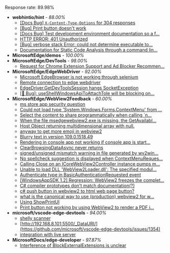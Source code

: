 Response rate: 89.98%

* **webhintio/hint** - _88.00%_
  * [[Docs Bug] `X-Content-Type-Options` for 304 responses](https://github.com/webhintio/hint/issues/5417)
  * [[Bug] Print button doesn't work](https://github.com/webhintio/hint/issues/5415)
  * [[Docs Bug] Test development environment documentation so a f...](https://github.com/webhintio/hint/issues/5404)
  * [HTTP ERROR: 401 Unauthorized](https://github.com/webhintio/hint/issues/5362)
  * [[Bug] verbose stack Error: could not determine executable to...](https://github.com/webhintio/hint/issues/5349)
  * [Documentation for Static Code Analysis through a command lin...](https://github.com/webhintio/hint/issues/5383)
* **MicrosoftEdge/demos** - _100.00%_
* **MicrosoftEdge/DevTools** - _98.00%_
  * [Request for Chrome Extension Support and Ad Blocker Recommen...](https://github.com/MicrosoftEdge/DevTools/issues/129)
* **MicrosoftEdge/EdgeWebDriver** - _92.00%_
  * [Microsoft EdgeBrowser is not working through selenium](https://github.com/MicrosoftEdge/EdgeWebDriver/issues/68)
  * [Remote connection to edge webdriver](https://github.com/MicrosoftEdge/EdgeWebDriver/issues/67)
  * [EdgeDriver.GetDevToolsSession hangs SocketException](https://github.com/MicrosoftEdge/EdgeWebDriver/issues/65)
  * [[🐛 Bug]: useShellWindowsApiToAttachToIe will be blocking on...](https://github.com/MicrosoftEdge/EdgeWebDriver/issues/34)
* **MicrosoftEdge/WebView2Feedback** - _60.00%_
  * [ms store app security question](https://github.com/MicrosoftEdge/WebView2Feedback/issues/3190)
  * [Could not load type 'System.Windows.Forms.ContextMenu' from ...](https://github.com/MicrosoftEdge/WebView2Feedback/issues/3189)
  * [Select the content to share programmatically when calling `n...](https://github.com/MicrosoftEdge/WebView2Feedback/issues/3188)
  * [When the file msedgewebview2.exe is missing, the GetAvailabl...](https://github.com/MicrosoftEdge/WebView2Feedback/issues/3187)
  * [Host Object returning multidimensional array with null.](https://github.com/MicrosoftEdge/WebView2Feedback/issues/3183)
  * [anyway to get more emoji in webview2](https://github.com/MicrosoftEdge/WebView2Feedback/issues/3182)
  * [Blurry text in version 109.0.1518.49](https://github.com/MicrosoftEdge/WebView2Feedback/issues/3180)
  * [Rendering in console app not working if console app is start...](https://github.com/MicrosoftEdge/WebView2Feedback/issues/3177)
  * [ClearBrowsingDataAsync never returns](https://github.com/MicrosoftEdge/WebView2Feedback/issues/3176)
  * [signed/unsigned mismatch warning in file generated by wv2win...](https://github.com/MicrosoftEdge/WebView2Feedback/issues/3169)
  * [No spellcheck suggestion is displayed when ContextMenuReques...](https://github.com/MicrosoftEdge/WebView2Feedback/issues/3142)
  * [Calling Close on an ICoreWebView2Controller instance pumps m...](https://github.com/MicrosoftEdge/WebView2Feedback/issues/3140)
  * [Unable to load DLL 'WebView2Loader.dll': The specified modul...](https://github.com/MicrosoftEdge/WebView2Feedback/issues/3172)
  * [Authenticate type in BasicAuthenticationRequested event](https://github.com/MicrosoftEdge/WebView2Feedback/issues/3170)
  * [[WindowsAppSDK 1.2] Regression: WebView2 freezes the complet...](https://github.com/MicrosoftEdge/WebView2Feedback/issues/3167)
  * [C# compiler prototypes don't match documentation(?)](https://github.com/MicrosoftEdge/WebView2Feedback/issues/3164)
  * [c# push button in webview2 to  html web page button?](https://github.com/MicrosoftEdge/WebView2Feedback/issues/3150)
  * [what is the canonical way to use (production) webview2 for w...](https://github.com/MicrosoftEdge/WebView2Feedback/issues/3148)
  * [Using ShowPrintUI](https://github.com/MicrosoftEdge/WebView2Feedback/issues/3143)
  * [Print button not working by using WebView2 to render a PDF i...](https://github.com/MicrosoftEdge/WebView2Feedback/issues/3135)
* **microsoft/vscode-edge-devtools** - _94.00%_
  * [shelly scanner](https://github.com/microsoft/vscode-edge-devtools/issues/1355)
  * [http://192.168.8.101:5500/_DataURI/](https://github.com/microsoft/vscode-edge-devtools/issues/1354)
  * [integration with live server](https://github.com/microsoft/vscode-edge-devtools/issues/1353)
* **MicrosoftDocs/edge-developer** - _97.87%_
  * [Interference of BlockExternalExtensions is unclear](https://github.com/MicrosoftDocs/edge-developer/issues/2436)